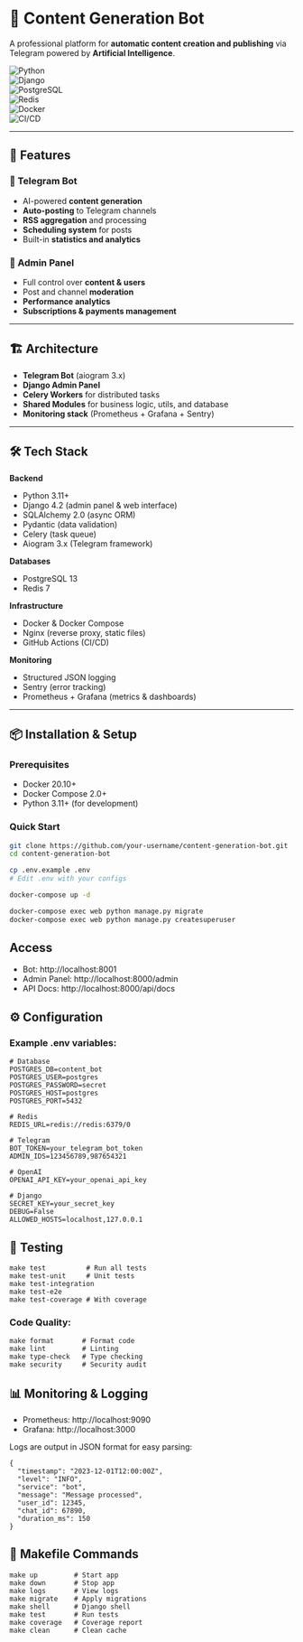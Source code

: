 # 🤖 Content Generation Bot

A professional platform for **automatic content creation and publishing** via Telegram powered by **Artificial Intelligence**.

![Python](https://img.shields.io/badge/Python-3.11+-blue.svg)  
![Django](https://img.shields.io/badge/Django-4.2-green.svg)  
![PostgreSQL](https://img.shields.io/badge/PostgreSQL-13-blue.svg)  
![Redis](https://img.shields.io/badge/Redis-7-red.svg)  
![Docker](https://img.shields.io/badge/Docker-20.10-blue.svg)  
![CI/CD](https://img.shields.io/badge/CI/CD-Github%2520Actions-blue.svg)  

---

## 🚀 Features

### 🤖 Telegram Bot
- AI-powered **content generation**  
- **Auto-posting** to Telegram channels  
- **RSS aggregation** and processing  
- **Scheduling system** for posts  
- Built-in **statistics and analytics**

### 🎯 Admin Panel
- Full control over **content & users**  
- Post and channel **moderation**  
- **Performance analytics**  
- **Subscriptions & payments management**

---

## 🏗️ Architecture
- **Telegram Bot** (aiogram 3.x)  
- **Django Admin Panel**  
- **Celery Workers** for distributed tasks  
- **Shared Modules** for business logic, utils, and database  
- **Monitoring stack** (Prometheus + Grafana + Sentry)  

---

## 🛠️ Tech Stack

**Backend**  
- Python 3.11+  
- Django 4.2 (admin panel & web interface)  
- SQLAlchemy 2.0 (async ORM)  
- Pydantic (data validation)  
- Celery (task queue)  
- Aiogram 3.x (Telegram framework)  

**Databases**  
- PostgreSQL 13  
- Redis 7  

**Infrastructure**  
- Docker & Docker Compose  
- Nginx (reverse proxy, static files)  
- GitHub Actions (CI/CD)  

**Monitoring**  
- Structured JSON logging  
- Sentry (error tracking)  
- Prometheus + Grafana (metrics & dashboards)  

---

## 📦 Installation & Setup

### Prerequisites
- Docker 20.10+  
- Docker Compose 2.0+  
- Python 3.11+ (for development)

### Quick Start
```bash
git clone https://github.com/your-username/content-generation-bot.git
cd content-generation-bot

cp .env.example .env
# Edit .env with your configs

docker-compose up -d

docker-compose exec web python manage.py migrate
docker-compose exec web python manage.py createsuperuser
```

## Access

- Bot: http://localhost:8001
- Admin Panel: http://localhost:8000/admin
- API Docs: http://localhost:8000/api/docs

## ⚙️ Configuration

### Example .env variables:

```
# Database
POSTGRES_DB=content_bot
POSTGRES_USER=postgres
POSTGRES_PASSWORD=secret
POSTGRES_HOST=postgres
POSTGRES_PORT=5432

# Redis
REDIS_URL=redis://redis:6379/0

# Telegram
BOT_TOKEN=your_telegram_bot_token
ADMIN_IDS=123456789,987654321

# OpenAI
OPENAI_API_KEY=your_openai_api_key

# Django
SECRET_KEY=your_secret_key
DEBUG=False
ALLOWED_HOSTS=localhost,127.0.0.1
```

## 🧪 Testing
```
make test          # Run all tests
make test-unit     # Unit tests
make test-integration
make test-e2e
make test-coverage # With coverage
```

### Code Quality:
```
make format       # Format code
make lint         # Linting
make type-check   # Type checking
make security     # Security audit
```


## 📊 Monitoring & Logging

- Prometheus: http://localhost:9090
- Grafana: http://localhost:3000

Logs are output in JSON format for easy parsing:
```
{
  "timestamp": "2023-12-01T12:00:00Z",
  "level": "INFO",
  "service": "bot",
  "message": "Message processed",
  "user_id": 12345,
  "chat_id": 67890,
  "duration_ms": 150
}

```

## 🔧 Makefile Commands
```
make up         # Start app
make down       # Stop app
make logs       # View logs
make migrate    # Apply migrations
make shell      # Django shell
make test       # Run tests
make coverage   # Coverage report
make clean      # Clean cache
```

